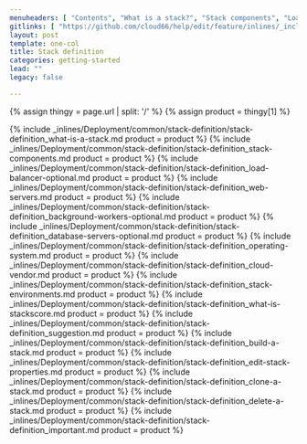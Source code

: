 ```yaml
---
menuheaders: [ "Contents", "What is a stack?", "Stack components", "Load balancer (optional)", "Web servers", "Background workers (optional)", "Database servers (optional)", "Operating system", "Cloud vendor", "Stack environments", "What is StackScore?", "Suggestion", "Build a stack", "Edit stack properties", "Clone a stack", "Delete a stack", "Important" ]
gitlinks: [ "https://github.com/cloud66/help/edit/feature/inlines/_includes/_inlines/Deployment/common/stack-definition/stack-definition_contents.md", "https://github.com/cloud66/help/edit/feature/inlines/_includes/_inlines/Deployment/common/stack-definition/stack-definition_what-is-a-stack.md", "https://github.com/cloud66/help/edit/feature/inlines/_includes/_inlines/Deployment/common/stack-definition/stack-definition_stack-components.md", "https://github.com/cloud66/help/edit/feature/inlines/_includes/_inlines/Deployment/common/stack-definition/stack-definition_load-balancer-optional.md", "https://github.com/cloud66/help/edit/feature/inlines/_includes/_inlines/Deployment/common/stack-definition/stack-definition_web-servers.md", "https://github.com/cloud66/help/edit/feature/inlines/_includes/_inlines/Deployment/common/stack-definition/stack-definition_background-workers-optional.md", "https://github.com/cloud66/help/edit/feature/inlines/_includes/_inlines/Deployment/common/stack-definition/stack-definition_database-servers-optional.md", "https://github.com/cloud66/help/edit/feature/inlines/_includes/_inlines/Deployment/common/stack-definition/stack-definition_operating-system.md", "https://github.com/cloud66/help/edit/feature/inlines/_includes/_inlines/Deployment/common/stack-definition/stack-definition_cloud-vendor.md", "https://github.com/cloud66/help/edit/feature/inlines/_includes/_inlines/Deployment/common/stack-definition/stack-definition_stack-environments.md", "https://github.com/cloud66/help/edit/feature/inlines/_includes/_inlines/Deployment/common/stack-definition/stack-definition_what-is-stackscore.md", "https://github.com/cloud66/help/edit/feature/inlines/_includes/_inlines/Deployment/common/stack-definition/stack-definition_suggestion.md", "https://github.com/cloud66/help/edit/feature/inlines/_includes/_inlines/Deployment/common/stack-definition/stack-definition_build-a-stack.md", "https://github.com/cloud66/help/edit/feature/inlines/_includes/_inlines/Deployment/common/stack-definition/stack-definition_edit-stack-properties.md", "https://github.com/cloud66/help/edit/feature/inlines/_includes/_inlines/Deployment/common/stack-definition/stack-definition_clone-a-stack.md", "https://github.com/cloud66/help/edit/feature/inlines/_includes/_inlines/Deployment/common/stack-definition/stack-definition_delete-a-stack.md", "https://github.com/cloud66/help/edit/feature/inlines/_includes/_inlines/Deployment/common/stack-definition/stack-definition_important.md" ]
layout: post
template: one-col
title: Stack definition
categories: getting-started
lead: ""
legacy: false

---
```


{% assign thingy = page.url | split: '/' %}
{% assign product = thingy[1] %}


<a name="2"></a>{% include _inlines/Deployment/common/stack-definition/stack-definition_what-is-a-stack.md  product = product %}
<a name="3"></a>{% include _inlines/Deployment/common/stack-definition/stack-definition_stack-components.md  product = product %}
<a name="4"></a>{% include _inlines/Deployment/common/stack-definition/stack-definition_load-balancer-optional.md  product = product %}
<a name="5"></a>{% include _inlines/Deployment/common/stack-definition/stack-definition_web-servers.md  product = product %}
<a name="6"></a>{% include _inlines/Deployment/common/stack-definition/stack-definition_background-workers-optional.md  product = product %}
<a name="7"></a>{% include _inlines/Deployment/common/stack-definition/stack-definition_database-servers-optional.md  product = product %}
<a name="8"></a>{% include _inlines/Deployment/common/stack-definition/stack-definition_operating-system.md  product = product %}
<a name="9"></a>{% include _inlines/Deployment/common/stack-definition/stack-definition_cloud-vendor.md  product = product %}
<a name="10"></a>{% include _inlines/Deployment/common/stack-definition/stack-definition_stack-environments.md  product = product %}
<a name="11"></a>{% include _inlines/Deployment/common/stack-definition/stack-definition_what-is-stackscore.md  product = product %}
<a name="12"></a>{% include _inlines/Deployment/common/stack-definition/stack-definition_suggestion.md  product = product %}
<a name="13"></a>{% include _inlines/Deployment/common/stack-definition/stack-definition_build-a-stack.md  product = product %}
<a name="14"></a>{% include _inlines/Deployment/common/stack-definition/stack-definition_edit-stack-properties.md  product = product %}
<a name="15"></a>{% include _inlines/Deployment/common/stack-definition/stack-definition_clone-a-stack.md  product = product %}
<a name="16"></a>{% include _inlines/Deployment/common/stack-definition/stack-definition_delete-a-stack.md  product = product %}
<a name="17"></a>{% include _inlines/Deployment/common/stack-definition/stack-definition_important.md  product = product %}